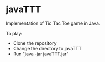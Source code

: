 # javaTTT

Implementation of Tic Tac Toe game in Java.

To play:

- Clone the repository
- Change the directory to javaTTT
- Run "java -jar javaTTT.jar"